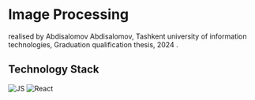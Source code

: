 # Image Processing
realised by Abdisalomov Abdisalomov, Tashkent university of information technologies, Graduation qualification thesis, 2024 .
## Technology Stack
![JS](https://img.shields.io/badge/JavaScript-323330?style=for-the-badge&logo=javascript&logoColor=F7DF1E)
![React](https://img.shields.io/badge/React-20232A?style=for-the-badge&logo=react&logoColor=61DAFB)

<!-- ✨ Hosting– [editor.kiver.net](http://editor.kiver.net/) (address subject to change). ✨ -->
